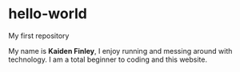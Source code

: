 # hello-world
My first repository

My name is <strong>Kaiden Finley</strong>, I enjoy running and messing around with technology.
I am a total beginner to coding and this website.
